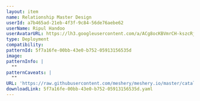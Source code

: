 ```yaml
---
layout: item
name: Relationship Master Design
userId: a7b465ad-21eb-4f3f-9c84-56de76aebe62
userName: Ripul Handoo
userAvatarURL: https://lh3.googleusercontent.com/a/ACg8ocKBVmrCH-kszcRj5jpdBR53K1-E7YPUd3-kFmRFGGRN=s96-c
type: Deployment
compatibility: 
patternId: 5f7a16fe-00bb-43e0-b752-05913156535d
image: 
patternInfo: |
  ""
patternCaveats: |
  ""
URL: 'https://raw.githubusercontent.com/meshery/meshery.io/master/catalog/5f7a16fe-00bb-43e0-b752-05913156535d.yaml'
downloadLink: 5f7a16fe-00bb-43e0-b752-05913156535d.yaml
---
```


